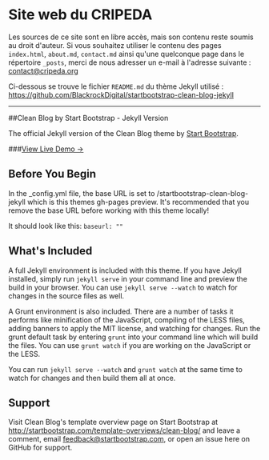 # Site web du CRIPEDA

Les sources de ce site sont en libre accès, mais son contenu reste soumis au droit d'auteur. Si vous souhaitez utiliser le contenu des pages `index.html`, `about.md`, `contact.md` ainsi qu'une quelconque page dans le répertoire `_posts`, merci de nous adresser un e-mail à l'adresse suivante : <contact@cripeda.org>

Ci-dessous se trouve le fichier `README.md` du thème Jekyll utilisé : <https://github.com/BlackrockDigital/startbootstrap-clean-blog-jekyll>

---

##Clean Blog by Start Bootstrap - Jekyll Version

The official Jekyll version of the Clean Blog theme by [Start Bootstrap](http://startbootstrap.com/).

###[View Live Demo &rarr;](http://blackrockdigital.github.io/startbootstrap-clean-blog-jekyll/)

## Before You Begin

In the _config.yml file, the base URL is set to /startbootstrap-clean-blog-jekyll which is this themes gh-pages preview. It's recommended that you remove the base URL before working with this theme locally!

It should look like this:
`baseurl: ""`

## What's Included

A full Jekyll environment is included with this theme. If you have Jekyll installed, simply run `jekyll serve` in your command line and preview the build in your browser. You can use `jekyll serve --watch` to watch for changes in the source files as well.

A Grunt environment is also included. There are a number of tasks it performs like minification of the JavaScript, compiling of the LESS files, adding banners to apply the MIT license, and watching for changes. Run the grunt default task by entering `grunt` into your command line which will build the files. You can use `grunt watch` if you are working on the JavaScript or the LESS.

You can run `jekyll serve --watch` and `grunt watch` at the same time to watch for changes and then build them all at once.

## Support

Visit Clean Blog's template overview page on Start Bootstrap at http://startbootstrap.com/template-overviews/clean-blog/ and leave a comment, email feedback@startbootstrap.com, or open an issue here on GitHub for support.
